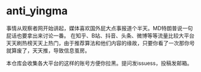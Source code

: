 # anti_yingma

事情从观察者网开始讲起，媒体喜欢国外屁大点事报道个半天。MD特朗普说一句屁话也要拿出来讨论一番。
在知乎、B站、抖音、头条、微博等等流量比较大平台天天刷热榜天天上热门，由于推荐算法和他们内容的缘故，只要你看了一次那你号就算废了，天天推，导致信息茧房。

本仓库会收集各大平台的这样的账号方便你拉黑。提问发issuess，投稿发邮箱。
